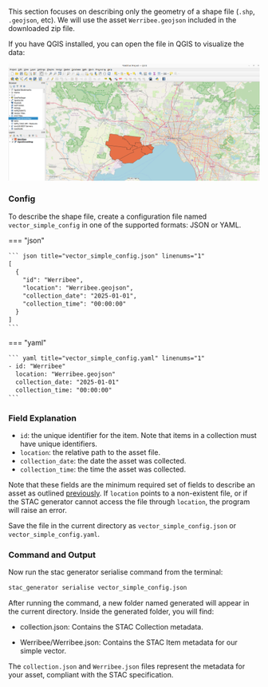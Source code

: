 
This section focuses on describing only the geometry of a shape file (`.shp`, `.geojson`, etc). We will use the asset `Werribee.geojson` included in the downloaded zip file. 

If you have QGIS installed, you can open the file in QGIS to visualize the data:

![](images/quick_start_Werribee.png)

### Config

To describe the shape file, create a configuration file named `vector_simple_config` in one of the supported formats: JSON or YAML.

=== "json"

    ``` json title="vector_simple_config.json" linenums="1"
    [
      {
        "id": "Werribee",
        "location": "Werribee.geojson",
        "collection_date": "2025-01-01",
        "collection_time": "00:00:00"
      }
    ]
    ```

=== "yaml"

    ``` yaml title="vector_simple_config.yaml" linenums="1"
    - id: "Werribee"
      location: "Werribee.geojson"
      collection_date: "2025-01-01"
      collection_time: "00:00:00"
    ```


### Field Explanation

- `id`: the unique identifier for the item. Note that items in a collection must have unique identifiers.
- `location`: the relative path to the asset file.
- `collection_date`: the date the asset was collected.
- `collection_time`: the time the asset was collected.

Note that these fields are the minimum required set of fields to describe an asset as outlined [previously](./setup.md#generating-stac-records). If `location` points to a non-existent file, or if the STAC generator cannot access the file through `location`, the program will raise an error.

Save the file in the current directory as `vector_simple_config.json` or `vector_simple_config.yaml`.

### Command and Output

Now run the stac generator serialise command from the terminal:

```bash
stac_generator serialise vector_simple_config.json
```

After running the command, a new folder named generated will appear in the current directory. Inside the generated folder, you will find:

- collection.json: Contains the STAC Collection metadata.

- Werribee/Werribee.json: Contains the STAC Item metadata for our simple vector.

The `collection.json` and `Werribee.json` files represent the metadata for your asset, compliant with the STAC specification.